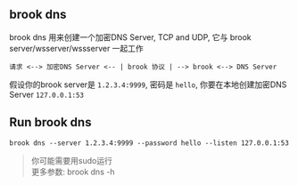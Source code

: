 ## brook dns

brook dns 用来创建一个加密DNS Server, TCP and UDP, 它与 brook server/wsserver/wssserver 一起工作

```
请求 <--> 加密DNS Server <-- | brook 协议 | --> brook <--> DNS Server
```

假设你的brook server是 `1.2.3.4:9999`, 密码是 `hello`, 你要在本地创建加密DNS Server `127.0.0.1:53`

## Run brook dns

```
brook dns --server 1.2.3.4:9999 --password hello --listen 127.0.0.1:53
```

> 你可能需要用sudo运行<br/>
> 更多参数: brook dns -h

